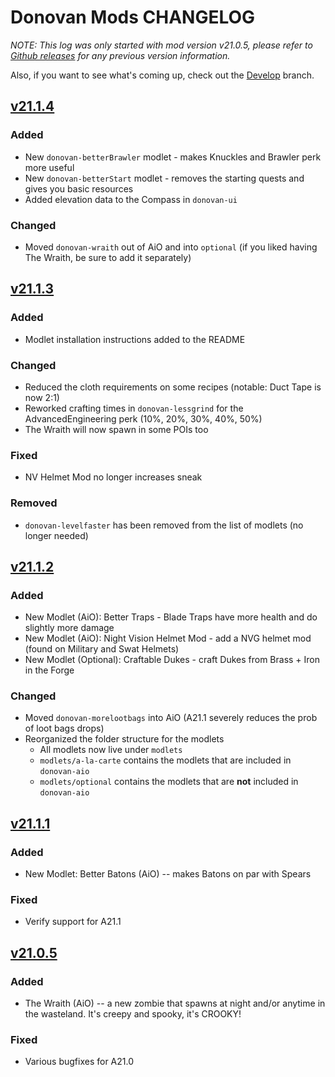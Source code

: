 # Donovan Mods CHANGELOG

*NOTE: This log was only started with mod version v21.0.5, please refer to [Github releases] for any previous version information.*

Also, if you want to see what's coming up, check out the [Develop] branch.

## [v21.1.4]

### Added

- New `donovan-betterBrawler` modlet - makes Knuckles and Brawler perk more useful
- New `donovan-betterStart` modlet - removes the starting quests and gives you basic resources
- Added elevation data to the Compass in `donovan-ui`

### Changed

- Moved `donovan-wraith` out of AiO and into `optional` (if you liked having The Wraith, be sure to add it separately)

## [v21.1.3]

### Added

- Modlet installation instructions added to the README

### Changed

- Reduced the cloth requirements on some recipes (notable: Duct Tape is now 2:1)
- Reworked crafting times in `donovan-lessgrind` for the AdvancedEngineering perk (10%, 20%, 30%, 40%, 50%)
- The Wraith will now spawn in some POIs too

### Fixed

- NV Helmet Mod no longer increases sneak

### Removed

- `donovan-levelfaster` has been removed from the list of modlets (no longer needed)

## [v21.1.2]

### Added

- New Modlet (AiO): Better Traps - Blade Traps have more health and do slightly more damage
- New Modlet (AiO): Night Vision Helmet Mod - add a NVG helmet mod (found on Military and Swat Helmets)
- New Modlet (Optional): Craftable Dukes - craft Dukes from Brass + Iron in the Forge

### Changed

- Moved `donovan-morelootbags` into AiO (A21.1 severely reduces the prob of loot bags drops)
- Reorganized the folder structure for the modlets
  - All modlets now live under `modlets`
  - `modlets/a-la-carte` contains the modlets that are included in `donovan-aio`
  - `modlets/optional` contains the modlets that are **not** included in `donovan-aio`

## [v21.1.1]

### Added

- New Modlet: Better Batons (AiO) -- makes Batons on par with Spears

### Fixed

- Verify support for A21.1

## [v21.0.5]

### Added

- The Wraith (AiO) -- a new zombie that spawns at night and/or anytime in the wasteland. It's creepy and spooky, it's CROOKY!

### Fixed

- Various bugfixes for A21.0

<!-- Versions -->
[github releases]: https://github.com/DonovanMods/donovan-7d2d-modlets/releases
[develop]: https://github.com/DonovanMods/donovan-7d2d-modlets/tree/develop
[v21.1.4]: https://github.com/DonovanMods/donovan-7d2d-modlets/compare/v21.1.3...v21.1.4
[v21.1.3]: https://github.com/DonovanMods/donovan-7d2d-modlets/compare/A21.1.2...v21.1.3
[v21.1.2]: https://github.com/DonovanMods/donovan-7d2d-modlets/compare/A21.1.1...A21.1.2
[v21.1.1]: https://github.com/DonovanMods/donovan-7d2d-modlets/compare/A21.0.5...A21.1.1
[v21.0.5]: https://github.com/DonovanMods/donovan-7d2d-modlets/compare/A21.0.4...A21.0.5
